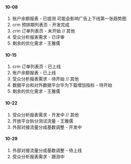 #### 10-08
1. 账户余额报表 - 已提测
可能会影响广告上下线第一张趋势图
2. crm 预排期列表页 - 开发完成
3. crm 订单列表页 - 未开始
// 其他
1. 受众分析报表需求 - 已评审
2. 剩余的优化需求 - 王雅儒

#### 10-15
1. crm 订单列表页 - 已上线
2. 账户余额报表 - 已上线
3. 受众分析报表需求 - 待开始
// 其他
1. 数据平台和对外数据平台华为下载增加指标 - 待开始
2. 剩余的优化需求 - 王雅儒

#### 10-22
1. 受众分析报表需求 - 开发中
// 其他
1. 开放平台拆分测试流量 - 王雅儒
2. 外部对接流量分成基数调整 - 开发中

#### 10-29
1. 外部对接流量分成基数调整 - 待上线
2. 受众分析报表需求 - 跟测中